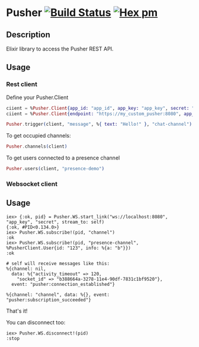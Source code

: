 # Pusher [![Build Status](https://travis-ci.org/edgurgel/pusher.png?branch=master)](https://travis-ci.org/edgurgel/pusher) [![Hex pm](http://img.shields.io/hexpm/v/pusher.svg?style=flat)](https://hex.pm/packages/pusher)
## Description

Elixir library to access the Pusher REST API.

## Usage

### Rest client

Define your Pusher.Client

```elixir
ciient = %Pusher.Client{app_id: "app_id", app_key: "app_key", secret: "my_secret"}
ciient = %Pusher.Client{endpoint: "https://my_custom_pusher:8080", app_id: "app_id", app_key: "app_key", secret: "my_secret"}
```

```elixir
Pusher.trigger(client, "message", %{ text: "Hello!" }, "chat-channel")
```

To get occupied channels:

```elixir
Pusher.channels(client)
```

To get users connected to a presence channel

```elixir
Pusher.users(client, "presence-demo")
```

### Websocket client

## Usage

```iex
iex> {:ok, pid} = Pusher.WS.start_link("ws://localhost:8080", "app_key", "secret", stream_to: self)
{:ok, #PID<0.134.0>}
iex> Pusher.WS.subscribe!(pid, "channel")
:ok
iex> Pusher.WS.subscribe!(pid, "presence-channel", %PusherClient.User{id: "123", info: %{a: "b"}})
:ok
```

```iex
# self will receive messages like this:
%{channel: nil,
  data: %{"activity_timeout" => 120,
    "socket_id" => "b388664a-3278-11e4-90df-7831c1bf9520"},
  event: "pusher:connection_established"}

%{channel: "channel", data: %{}, event: "pusher:subscription_succeeded"}
```

That's it!

You can disconnect too:

```iex
iex> Pusher.WS.disconnect!(pid)
:stop
```
